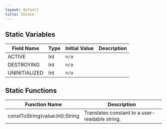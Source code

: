 ```yaml
---
layout: default
title: IState
---
```


## Static Variables

| Field Name | Type | Initial Value | Description |
| ------------ | ------ | --------------- | ------------- |
| ACTIVE | Int | `n/a` |  |
| DESTROYING | Int | `n/a` |  |
| UNINITIALIZED | Int | `n/a` |  |


## Static Functions

| Function Name | Description |
| --------------- | ------------- |
| constToString(value:Int):String | Translates constant to a user-readable string. |
